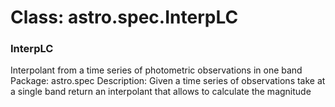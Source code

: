 # Class: astro.spec.InterpLC

### InterpLC

Interpolant from a time series of photometric observations in one band Package: astro.spec Description: Given a time series of observations take at a single band return an interpolant that allows to calculate the magnitude



